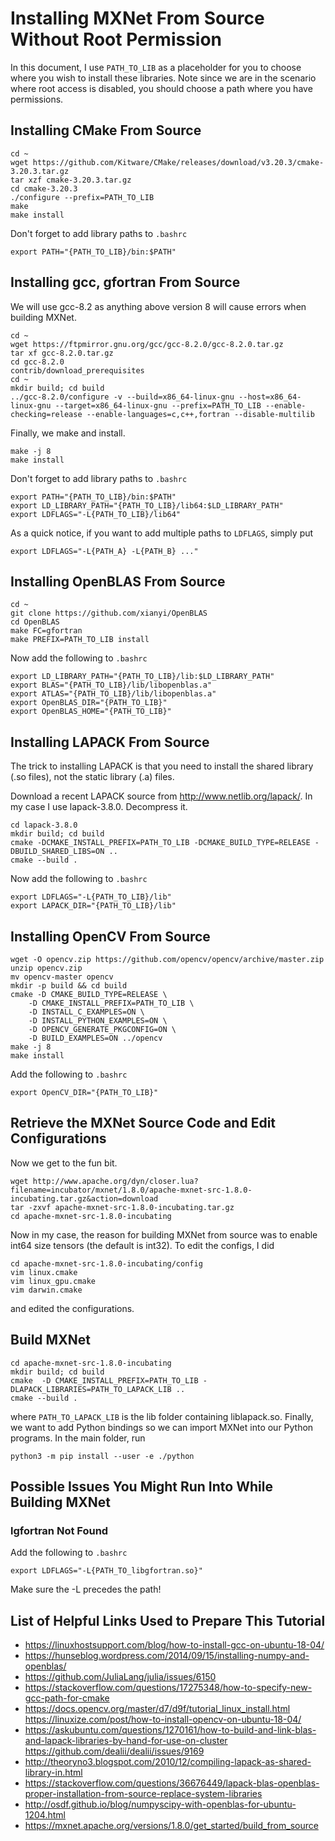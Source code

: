 # Installing MXNet From Source Without Root Permission

In this document, I use ```PATH_TO_LIB``` as a placeholder for you to choose where you wish to install these libraries. Note since we are in the scenario where root access is disabled, you should choose a path where you have permissions.

## Installing CMake From Source

```
cd ~
wget https://github.com/Kitware/CMake/releases/download/v3.20.3/cmake-3.20.3.tar.gz
tar xzf cmake-3.20.3.tar.gz
cd cmake-3.20.3
./configure --prefix=PATH_TO_LIB
make
make install
```

Don't forget to add library paths to ```.bashrc```

```
export PATH="{PATH_TO_LIB}/bin:$PATH"
```

## Installing gcc, gfortran From Source

We will use gcc-8.2 as anything above version 8 will cause errors when building MXNet.

```
cd ~
wget https://ftpmirror.gnu.org/gcc/gcc-8.2.0/gcc-8.2.0.tar.gz
tar xf gcc-8.2.0.tar.gz
cd gcc-8.2.0
contrib/download_prerequisites
cd ~
mkdir build; cd build
../gcc-8.2.0/configure -v --build=x86_64-linux-gnu --host=x86_64-linux-gnu --target=x86_64-linux-gnu --prefix=PATH_TO_LIB --enable-checking=release --enable-languages=c,c++,fortran --disable-multilib
```

Finally, we make and install.

```
make -j 8
make install
```

Don't forget to add library paths to ```.bashrc```

```
export PATH="{PATH_TO_LIB}/bin:$PATH"
export LD_LIBRARY_PATH="{PATH_TO_LIB}/lib64:$LD_LIBRARY_PATH"
export LDFLAGS="-L{PATH_TO_LIB}/lib64"
```

As a quick notice, if you want to add multiple paths to ```LDFLAGS```, simply put 

```
export LDFLAGS="-L{PATH_A} -L{PATH_B} ..."
```

## Installing OpenBLAS From Source

```
cd ~
git clone https://github.com/xianyi/OpenBLAS
cd OpenBLAS
make FC=gfortran
make PREFIX=PATH_TO_LIB install
```

Now add the following to ```.bashrc```

```
export LD_LIBRARY_PATH="{PATH_TO_LIB}/lib:$LD_LIBRARY_PATH"
export BLAS="{PATH_TO_LIB}/lib/libopenblas.a"
export ATLAS="{PATH_TO_LIB}/lib/libopenblas.a"
export OpenBLAS_DIR="{PATH_TO_LIB}"
export OpenBLAS_HOME="{PATH_TO_LIB}"
```

## Installing LAPACK From Source
The trick to installing LAPACK is that you need to install the shared library (.so files), not the static library (.a) files.

Download a recent LAPACK source from http://www.netlib.org/lapack/. In my case I use lapack-3.8.0. Decompress it.

```
cd lapack-3.8.0
mkdir build; cd build
cmake -DCMAKE_INSTALL_PREFIX=PATH_TO_LIB -DCMAKE_BUILD_TYPE=RELEASE -DBUILD_SHARED_LIBS=ON ..
cmake --build .
```

Now add the following to ```.bashrc```

```
export LDFLAGS="-L{PATH_TO_LIB}/lib"
export LAPACK_DIR="{PATH_TO_LIB}/lib"
```

## Installing OpenCV From Source

```
wget -O opencv.zip https://github.com/opencv/opencv/archive/master.zip
unzip opencv.zip
mv opencv-master opencv
mkdir -p build && cd build
cmake -D CMAKE_BUILD_TYPE=RELEASE \
    -D CMAKE_INSTALL_PREFIX=PATH_TO_LIB \
    -D INSTALL_C_EXAMPLES=ON \
    -D INSTALL_PYTHON_EXAMPLES=ON \
    -D OPENCV_GENERATE_PKGCONFIG=ON \
    -D BUILD_EXAMPLES=ON ../opencv
make -j 8
make install
```

Add the following to ```.bashrc```

```
export OpenCV_DIR="{PATH_TO_LIB}"
```

## Retrieve the MXNet Source Code and Edit Configurations

Now we get to the fun bit.

```
wget http://www.apache.org/dyn/closer.lua?filename=incubator/mxnet/1.8.0/apache-mxnet-src-1.8.0-incubating.tar.gz&action=download
tar -zxvf apache-mxnet-src-1.8.0-incubating.tar.gz
cd apache-mxnet-src-1.8.0-incubating
```

Now in my case, the reason for building MXNet from source was to enable int64 size tensors (the default is int32). To edit the configs, I did

```
cd apache-mxnet-src-1.8.0-incubating/config
vim linux.cmake
vim linux_gpu.cmake
vim darwin.cmake
```

and edited the configurations.

## Build MXNet

```
cd apache-mxnet-src-1.8.0-incubating
mkdir build; cd build
cmake  -D CMAKE_INSTALL_PREFIX=PATH_TO_LIB -DLAPACK_LIBRARIES=PATH_TO_LAPACK_LIB ..
cmake --build . 
```

where ```PATH_TO_LAPACK_LIB``` is the lib folder containing liblapack.so. Finally, we want to add Python bindings so we can import MXNet into our Python programs. In the main folder, run

```
python3 -m pip install --user -e ./python
```

## Possible Issues You Might Run Into While Building MXNet

### lgfortran Not Found

Add the following to ```.bashrc```

```
export LDFLAGS="-L{PATH_TO_libgfortran.so}"
``` 

Make sure the -L precedes the path!

## List of Helpful Links Used to Prepare This Tutorial

- https://linuxhostsupport.com/blog/how-to-install-gcc-on-ubuntu-18-04/
- https://hunseblog.wordpress.com/2014/09/15/installing-numpy-and-openblas/
- https://github.com/JuliaLang/julia/issues/6150
- https://stackoverflow.com/questions/17275348/how-to-specify-new-gcc-path-for-cmake
- https://docs.opencv.org/master/d7/d9f/tutorial_linux_install.html
https://linuxize.com/post/how-to-install-opencv-on-ubuntu-18-04/
- https://askubuntu.com/questions/1270161/how-to-build-and-link-blas-and-lapack-libraries-by-hand-for-use-on-cluster
https://github.com/dealii/dealii/issues/9169
- http://theoryno3.blogspot.com/2010/12/compiling-lapack-as-shared-library-in.html
- https://stackoverflow.com/questions/36676449/lapack-blas-openblas-proper-installation-from-source-replace-system-libraries
- http://osdf.github.io/blog/numpyscipy-with-openblas-for-ubuntu-1204.html
- https://mxnet.apache.org/versions/1.8.0/get_started/build_from_source
